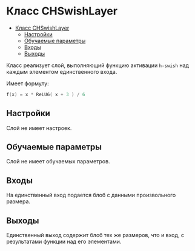 # Класс CHSwishLayer

<!-- TOC -->

- [Класс CHSwishLayer](#класс-chswishlayer)
    - [Настройки](#настройки)
    - [Обучаемые параметры](#обучаемые-параметры)
    - [Входы](#входы)
    - [Выходы](#выходы)

<!-- /TOC -->

Класс реализует слой, выполняющий функцию активации `h-swish` над каждым элементом единственного входа.

Имеет формулу:

```c++
f(x) = x * ReLU6( x + 3 ) / 6
```

## Настройки

Слой не имеет настроек.

## Обучаемые параметры

Слой не имеет обучаемых параметров.

## Входы

На единственный вход подается блоб с данными произвольного размера.

## Выходы

Единственный выход содержит блоб тех же размеров, что и вход, с результатами функции над его элементами.
